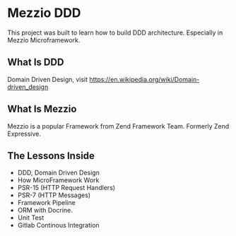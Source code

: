 # Mezzio DDD 

This project was built to learn how to build DDD architecture. Especially in Mezzio Microframework.

## What Is DDD

Domain Driven Design, visit https://en.wikipedia.org/wiki/Domain-driven_design

## What Is Mezzio

Mezzio is a popular Framework from Zend Framework Team. Formerly Zend Expressive.

## The Lessons Inside

- DDD, Domain Driven Design
- How MicroFramework Work
- PSR-15 (HTTP Request Handlers)
- PSR-7 (HTTP Messages)
- Framework Pipeline
- ORM with Docrine.
- Unit Test
- Gitlab Continous Integration
